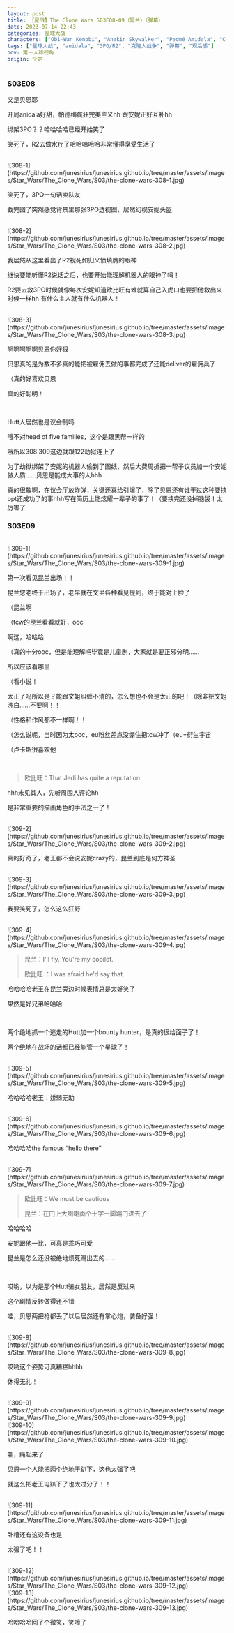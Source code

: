 ```yaml
---
layout: post
title: 【星战】The Clone Wars S03E08-09（昆兰）（弹幕）
date: 2023-07-14 22:43
categories: 星球大战
characters: ["Obi-Wan Kenobi", "Anakin Skywalker", "Padmé Amidala", "C-3PO", "R2-D2", "Cad Bane", "Quinlan Vos"]
tags: ["星球大战", "anidala", "3PO/R2", "克隆人战争", "弹幕", "观后感"]
pov: 第一人称视角
origin: 个站
---
```


### S03E08

又是贝恩耶

开局anidala好甜，帕德梅疯狂完美主义hh 跟安妮正好互补hh

绑架3PO？？哈哈哈哈已经开始笑了

笑死了，R2去做水疗了哈哈哈哈哈非常懂得享受生活了

<br>
![308-1](https://github.com/junesirius/junesirius.github.io/tree/master/assets/images/Star_Wars/The_Clone_Wars/S03/the-clone-wars-308-1.jpg)

笑死了，3PO一句话卖队友

截完图了突然感觉背景里那张3PO透视图，居然幻视安妮头盔

<br>
![308-2](https://github.com/junesirius/junesirius.github.io/tree/master/assets/images/Star_Wars/The_Clone_Wars/S03/the-clone-wars-308-2.jpg)

我居然从这里看出了R2视死如归义愤填膺的眼神

继快要能听懂R2说话之后，也要开始能理解机器人的眼神了吗！

R2要去救3PO时候就像每次安妮知道欧比旺有难就算自己入虎口也要把他救出来时候一样hh 有什么主人就有什么机器人！

<br>
![308-3](https://github.com/junesirius/junesirius.github.io/tree/master/assets/images/Star_Wars/The_Clone_Wars/S03/the-clone-wars-308-3.jpg)

啊啊啊啊啊贝恩你好狠

贝恩真的是为数不多真的能把被雇佣去做的事都完成了还能deliver的雇佣兵了

（真的好喜欢贝恩

真的好聪明！

<br>

Hutt人居然也是议会制吗

哦不对head of five families，这个是跟黑帮一样的

哦所以308 309这边就跟122劫狱连上了

为了劫狱绑架了安妮的机器人偷到了图纸，然后大费周折把一帮子议员加一个安妮做人质……贝恩是能成大事的人hhh

真的很敢啊，在议会厅放炸弹，关键还真给引爆了，除了贝恩还有谁干过这种要挟ppt还成功了的事hhh写在简历上能炫耀一辈子的事了！（要挟完还没掉脑袋！太厉害了

### S03E09

<br>
![309-1](https://github.com/junesirius/junesirius.github.io/tree/master/assets/images/Star_Wars/The_Clone_Wars/S03/the-clone-wars-309-1.jpg)

第一次看见昆兰出场！！

昆兰您老终于出场了，老早就在文里各种看见提到，终于能对上脸了

（昆兰啊

（tcw的昆兰看看就好，ooc

啊这，哈哈哈

（真的十分ooc，但是能理解吧毕竟是儿童剧，大家就是要正邪分明……

所以应该看哪里

（看小说！

太正了吗所以是？能跟文姐纠缠不清的，怎么想也不会是太正的吧！（除非把文姐洗白……不要啊！！

（性格和作风都不一样啊！！

（怎么说呢，当时因为太ooc，eu粉丝差点没绷住把tcw冲了（eu=衍生宇宙

（卢卡斯很喜欢他

<br>

> 欧比旺：That Jedi has quite a reputation.

hhh未见其人，先听周围人评论hh

是非常重要的描画角色的手法之一了！

<br>
![309-2](https://github.com/junesirius/junesirius.github.io/tree/master/assets/images/Star_Wars/The_Clone_Wars/S03/the-clone-wars-309-2.jpg)

真的好奇了，老王都不会说安妮crazy的，昆兰到底是何方神圣

<br>
![309-3](https://github.com/junesirius/junesirius.github.io/tree/master/assets/images/Star_Wars/The_Clone_Wars/S03/the-clone-wars-309-3.jpg)

我要笑死了，怎么这么狂野

<br>
![309-4](https://github.com/junesirius/junesirius.github.io/tree/master/assets/images/Star_Wars/The_Clone_Wars/S03/the-clone-wars-309-4.jpg)

> 昆兰：I'll fly. You're my copilot.
>
> 欧比旺 ：I was afraid he'd say that.

哈哈哈哈老王在昆兰旁边时候表情总是太好笑了

果然是好兄弟哈哈哈

<br>

两个绝地抓一个逃走的Hutt加一个bounty hunter，是真的很给面子了！

两个绝地在战场的话都已经能管一个星球了！

<br>
![309-5](https://github.com/junesirius/junesirius.github.io/tree/master/assets/images/Star_Wars/The_Clone_Wars/S03/the-clone-wars-309-5.jpg)

哈哈哈哈老王：娇弱无助

<br>
![309-6](https://github.com/junesirius/junesirius.github.io/tree/master/assets/images/Star_Wars/The_Clone_Wars/S03/the-clone-wars-309-6.jpg)

哈哈哈哈the famous “hello there”

<br>
![309-7](https://github.com/junesirius/junesirius.github.io/tree/master/assets/images/Star_Wars/The_Clone_Wars/S03/the-clone-wars-309-7.jpg)

> 欧比旺：We must be cautious
>
> 昆兰：在门上大喇喇画个十字一脚踹门进去了

哈哈哈哈

安妮跟他一比，可真是乖巧可爱

昆兰是怎么还没被绝地烦死踢出去的……

<br>

哎哟，以为是那个Hutt骗女朋友，居然是反过来

这个剧情反转做得还不错

哇，贝恩两把枪都丢了以后居然还有掌心炮，装备好强！

<br>
![309-8](https://github.com/junesirius/junesirius.github.io/tree/master/assets/images/Star_Wars/The_Clone_Wars/S03/the-clone-wars-309-8.jpg)

哎哟这个姿势可真糟糕hhhh

休得无礼！

<br>
![309-9](https://github.com/junesirius/junesirius.github.io/tree/master/assets/images/Star_Wars/The_Clone_Wars/S03/the-clone-wars-309-9.jpg)
<br>
![309-10](https://github.com/junesirius/junesirius.github.io/tree/master/assets/images/Star_Wars/The_Clone_Wars/S03/the-clone-wars-309-10.jpg)

嘶，痛起来了

贝恩一个人能把两个绝地干趴下，这也太强了吧

就这么把老王电趴下了也太过分了！！

<br>
![309-11](https://github.com/junesirius/junesirius.github.io/tree/master/assets/images/Star_Wars/The_Clone_Wars/S03/the-clone-wars-309-11.jpg)

卧槽还有这设备也是

太强了吧！！

<br>
![309-12](https://github.com/junesirius/junesirius.github.io/tree/master/assets/images/Star_Wars/The_Clone_Wars/S03/the-clone-wars-309-12.jpg)
<br>
![309-13](https://github.com/junesirius/junesirius.github.io/tree/master/assets/images/Star_Wars/The_Clone_Wars/S03/the-clone-wars-309-13.jpg)

哈哈哈哈回了个微笑，笑喷了
